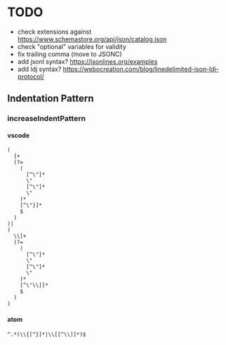 # TODO

- check extensions against <https://www.schemastore.org/api/json/catalog.json>
- check "optional" variables for validity
- fix trailing comma (move to JSONC)
- add jsonl syntax? https://jsonlines.org/examples
- add ldj syntax? https://webocreation.com/blog/linedelimited-json-ldj-protocol/

## Indentation Pattern

### increaseIndentPattern

#### vscode

```regex
(
  {+
  (?=
    (
      [^\"]*
      \"
      [^\"]*
      \"
    )*
    [^\"}]*
    $
  )
)|
(
  \\[+
  (?=
    (
      [^\"]*
      \"
      [^\"]*
      \"
    )*
    [^\"\\]]*
    $
  )
)
```

#### atom

```regex
^.*(\\{[^}]*|\\[[^\\]]*)$
```
